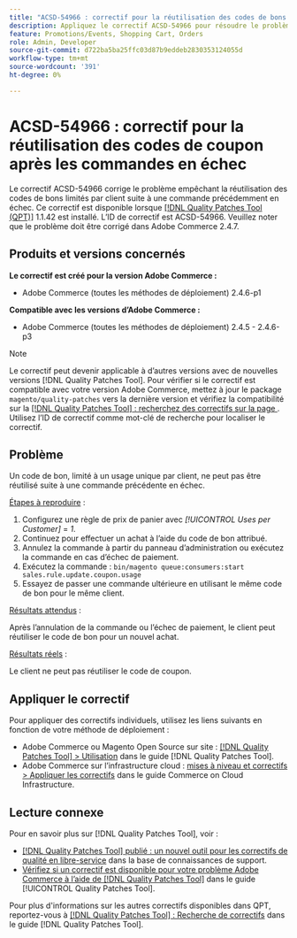 ```yaml
---
title: "ACSD-54966 : correctif pour la réutilisation des codes de bons après les commandes en échec"
description: Appliquez le correctif ACSD-54966 pour résoudre le problème Adobe Commerce empêchant la réutilisation des codes de bons limités par promotion et par panier suite à une commande précédemment en échec.
feature: Promotions/Events, Shopping Cart, Orders
role: Admin, Developer
source-git-commit: d722ba5ba25ffc03d87b9eddeb2830353124055d
workflow-type: tm+mt
source-wordcount: '391'
ht-degree: 0%

---
```


# ACSD-54966 : correctif pour la réutilisation des codes de coupon après les commandes en échec

Le correctif ACSD-54966 corrige le problème empêchant la réutilisation des codes de bons limités par client suite à une commande précédemment en échec. Ce correctif est disponible lorsque [[!DNL Quality Patches Tool (QPT)]](https://experienceleague.adobe.com/en/docs/commerce-knowledge-base/kb/announcements/commerce-announcements/magento-quality-patches-released-new-tool-to-self-serve-quality-patches) 1.1.42 est installé. L’ID de correctif est ACSD-54966. Veuillez noter que le problème doit être corrigé dans Adobe Commerce 2.4.7.

## Produits et versions concernés

**Le correctif est créé pour la version Adobe Commerce :**

* Adobe Commerce (toutes les méthodes de déploiement) 2.4.6-p1

**Compatible avec les versions d’Adobe Commerce :**

* Adobe Commerce (toutes les méthodes de déploiement) 2.4.5 - 2.4.6-p3

>[!NOTE]
>
>Le correctif peut devenir applicable à d’autres versions avec de nouvelles versions [!DNL Quality Patches Tool]. Pour vérifier si le correctif est compatible avec votre version Adobe Commerce, mettez à jour le package `magento/quality-patches` vers la dernière version et vérifiez la compatibilité sur la [[!DNL Quality Patches Tool] : recherchez des correctifs sur la page ](https://experienceleague.adobe.com/tools/commerce-quality-patches/index.html). Utilisez l’ID de correctif comme mot-clé de recherche pour localiser le correctif.

## Problème

Un code de bon, limité à un usage unique par client, ne peut pas être réutilisé suite à une commande précédente en échec.

<u>Étapes à reproduire</u> :

1. Configurez une règle de prix de panier avec *[!UICONTROL Uses per Customer]* = *1*.
1. Continuez pour effectuer un achat à l’aide du code de bon attribué.
1. Annulez la commande à partir du panneau d’administration ou exécutez la commande en cas d’échec de paiement.
1. Exécutez la commande : `bin/magento queue:consumers:start sales.rule.update.coupon.usage`
1. Essayez de passer une commande ultérieure en utilisant le même code de bon pour le même client.

<u>Résultats attendus</u> :

Après l’annulation de la commande ou l’échec de paiement, le client peut réutiliser le code de bon pour un nouvel achat.

<u>Résultats réels</u> :

Le client ne peut pas réutiliser le code de coupon.

## Appliquer le correctif

Pour appliquer des correctifs individuels, utilisez les liens suivants en fonction de votre méthode de déploiement :

* Adobe Commerce ou Magento Open Source sur site : [[!DNL Quality Patches Tool] > Utilisation](https://experienceleague.adobe.com/docs/commerce-operations/tools/quality-patches-tool/usage.html) dans le guide [!DNL Quality Patches Tool].
* Adobe Commerce sur l’infrastructure cloud : [mises à niveau et correctifs > Appliquer les correctifs](https://experienceleague.adobe.com/docs/commerce-cloud-service/user-guide/develop/upgrade/apply-patches.html) dans le guide Commerce on Cloud Infrastructure.

## Lecture connexe

Pour en savoir plus sur [!DNL Quality Patches Tool], voir :

* [[!DNL Quality Patches Tool] publié : un nouvel outil pour les correctifs de qualité en libre-service](https://experienceleague.adobe.com/en/docs/commerce-knowledge-base/kb/announcements/commerce-announcements/magento-quality-patches-released-new-tool-to-self-serve-quality-patches) dans la base de connaissances de support.
* [Vérifiez si un correctif est disponible pour votre problème Adobe Commerce à l’aide de  [!DNL Quality Patches Tool]](/help/tools/quality-patches-tool/patches-available-in-qpt/check-patch-for-magento-issue-with-magento-quality-patches.md) dans le guide [!UICONTROL Quality Patches Tool].


Pour plus d&#39;informations sur les autres correctifs disponibles dans QPT, reportez-vous à [[!DNL Quality Patches Tool] : Recherche de correctifs](https://experienceleague.adobe.com/tools/commerce-quality-patches/index.html) dans le guide [!DNL Quality Patches Tool].
